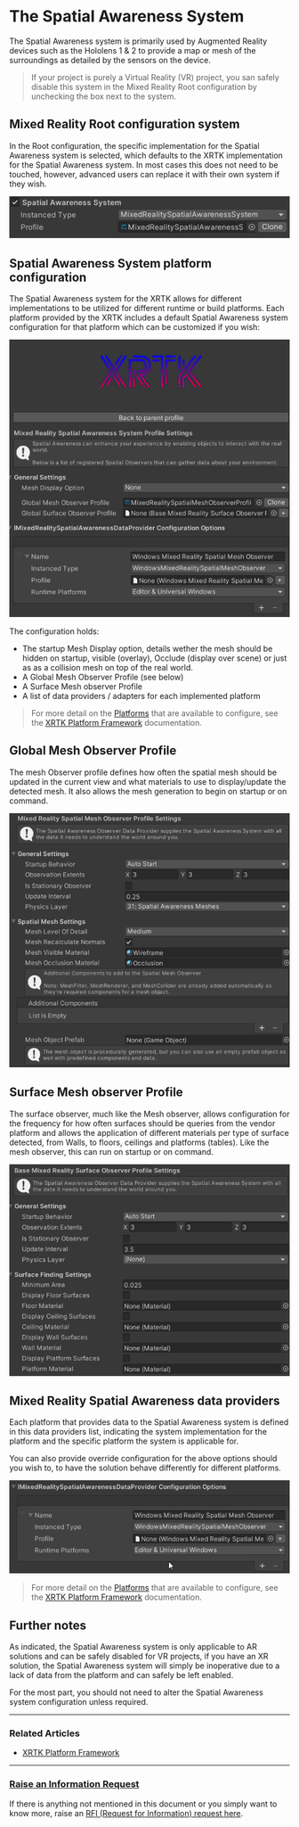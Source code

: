# The Spatial Awareness System

The Spatial Awareness system is primarily used by Augmented Reality devices such as the Hololens 1 & 2 to provide a map or mesh of the surroundings as detailed by the sensors on the device.

> If your project is purely a Virtual Reality (VR) project, you san safely disable this system in the Mixed Reality Root configuration by unchecking the box next to the system.

## Mixed Reality Root configuration system

In the Root configuration, the specific implementation for the Spatial Awareness system is selected, which defaults to the XRTK implementation for the Spatial Awareness system.  In most cases this does not need to be touched, however, advanced users can replace it with their own system if they wish.

![](../../images/Configuration/SpatialAwareness/SpatialAwarenessSystemProfile.png)

## Spatial Awareness System platform configuration

The Spatial Awareness system for the XRTK allows for different implementations to be utilized for different runtime or build platforms. Each platform provided by the XRTK includes a default Spatial Awareness system configuration for that platform which can be customized if you wish:

![](../../images/Configuration/SpatialAwareness/SpatialAwarenessSystemSettings.png)

The configuration holds:

* The startup Mesh Display option, details wether the mesh should be hidden on startup, visible (overlay), Occlude (display over scene) or just as as a collision mesh on top of the real world.
* A Global Mesh Observer Profile (see below)
* A Surface Mesh observer Profile
* A list of data providers / adapters for each implemented platform

> For more detail on the [Platforms](08-platform-framework.md) that are available to configure, see the [XRTK Platform Framework](08-platform-framework.md) documentation.

## Global Mesh Observer Profile

The mesh Observer profile defines how often the spatial mesh should be updated in the current view and what materials to use to display/update the detected mesh.  It also allows the mesh generation to begin on startup or on command.

![](../../images/Configuration/SpatialAwareness/SpatialMeshObserverOptions.png)

## Surface Mesh observer Profile

The surface observer, much like the Mesh observer, allows configuration for the frequency for how often surfaces should be queries from the vendor platform and allows the application of different materials per type of surface detected, from Walls, to floors, ceilings and platforms (tables). Like the mesh observer, this can run on startup or on command.

![](../../images/Configuration/SpatialAwareness/SpatialSurfaceObserverOptions.png)

## Mixed Reality Spatial Awareness data providers

Each platform that provides data to the Spatial Awareness system is defined in this data providers list, indicating the system implementation for the platform and the specific platform the system is applicable for.

You can also provide override configuration for the above options should you wish to, to have the solution behave differently for different platforms.

![](../../images/Configuration/SpatialAwareness/SpatialAwarenessDataProviders.png)

> For more detail on the [Platforms](08-platform-framework.md) that are available to configure, see the [XRTK Platform Framework](08-platform-framework.md) documentation.

## Further notes

As indicated, the Spatial Awareness system is only applicable to AR solutions and can be safely disabled for VR projects, if you have an XR solution, the Spatial Awareness system will simply be inoperative due to a lack of data from the platform and can safely be left enabled.

For the most part, you should not need to alter the Spatial Awareness system configuration unless required.

---

### Related Articles

* [XRTK Platform Framework](08-platform-framework.md)

---

### [**Raise an Information Request**](https://github.com/XRTK/XRTK-Core/issues/new?assignees=&labels=question&template=request_for_information.md&title=)

If there is anything not mentioned in this document or you simply want to know more, raise an [RFI (Request for Information) request here](https://github.com/XRTK/XRTK-Core/issues/new?assignees=&labels=question&template=request_for_information.md&title=).
